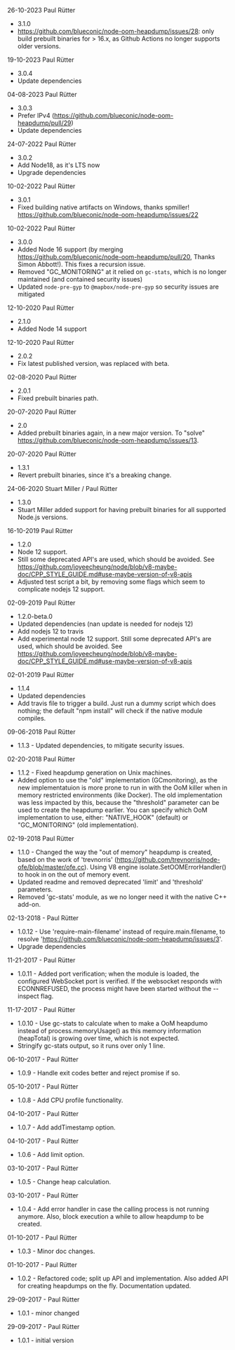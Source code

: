 ﻿26-10-2023 Paul Rütter
- 3.1.0
- https://github.com/blueconic/node-oom-heapdump/issues/28: only build prebuilt binaries for > 16.x, as Github Actions no longer supports older versions.

19-10-2023 Paul Rütter
- 3.0.4
- Update dependencies

04-08-2023 Paul Rütter
- 3.0.3
- Prefer IPv4 (https://github.com/blueconic/node-oom-heapdump/pull/29)
- Update dependencies

24-07-2022 Paul Rütter
- 3.0.2
- Add Node18, as it's LTS now
- Upgrade dependencies

10-02-2022 Paul Rütter
- 3.0.1
- Fixed building native artifacts on Windows, thanks spmiller! https://github.com/blueconic/node-oom-heapdump/issues/22

10-02-2022 Paul Rütter
- 3.0.0
- Added Node 16 support (by merging https://github.com/blueconic/node-oom-heapdump/pull/20, Thanks Simon Abbott!).
  This fixes a recursion issue.
- Removed "GC_MONITORING" at it relied on `gc-stats`, which is no longer maintained (and contained security issues)
- Updated `node-pre-gyp` to `@mapbox/node-pre-gyp` so security issues are mitigated

12-10-2020 Paul Rütter
- 2.1.0
- Added Node 14 support

12-10-2020  Paul Rütter
- 2.0.2
- Fix latest published version, was replaced with beta.

02-08-2020  Paul Rütter
- 2.0.1
- Fixed prebuilt binaries path.

20-07-2020  Paul Rütter
- 2.0
- Added prebuilt binaries again, in a new major version. To "solve" https://github.com/blueconic/node-oom-heapdump/issues/13.

20-07-2020  Paul Rütter
- 1.3.1
- Revert prebuilt binaries, since it's a breaking change.

24-06-2020 Stuart Miller / Paul Rütter
- 1.3.0
- Stuart Miller added support for having prebuilt binaries for all supported Node.js versions.

16-10-2019 Paul Rütter
- 1.2.0
- Node 12 support.
- Still some deprecated API's are used, which should be avoided.
See https://github.com/joyeecheung/node/blob/v8-maybe-doc/CPP_STYLE_GUIDE.md#use-maybe-version-of-v8-apis
- Adjusted test script a bit, by removing some flags which seem to complicate nodejs 12 support.

02-09-2019 Paul Rütter
- 1.2.0-beta.0
- Updated dependencies (nan update is needed for nodejs 12)
- Add nodejs 12 to travis
- Add experimental node 12 support. Still some deprecated API's are used, which should be avoided.
See https://github.com/joyeecheung/node/blob/v8-maybe-doc/CPP_STYLE_GUIDE.md#use-maybe-version-of-v8-apis

02-01-2019 Paul Rütter
- 1.1.4
- Updated dependencies
- Add travis file to trigger a build. Just run a dummy script which does nothing; the default "npm install" will check if the native module compiles.

09-06-2018 Paul Rütter
- 1.1.3 - Updated dependencies, to mitigate security issues.

02-20-2018 Paul Rütter
- 1.1.2 - Fixed heapdump generation on Unix machines.
- Added option to use the "old" implementation (GCmonitoring), as the new implementatuion is more prone to run in with the OoM killer when in memory restricted environments (like Docker). The old implementation was less impacted by this, because the "threshold" parameter can be used to create the heapdump earlier.
You can specify which OoM implementation to use, either: "NATIVE_HOOK" (default) or "GC_MONITORING" (old implementation).

02-19-2018 Paul Rütter
- 1.1.0 - Changed the way the "out of memory" heapdump is created, based on the work of 'trevnorris' (https://github.com/trevnorris/node-ofe/blob/master/ofe.cc). Using V8 engine isolate.SetOOMErrorHandler() to hook in on the out of memory event.
- Updated readme and removed deprecated 'limit' and 'threshold' parameters.
- Removed 'gc-stats' module, as we no longer need it with the native C++ add-on.

02-13-2018 - Paul Rütter
- 1.0.12 - Use 'require-main-filename' instead of require.main.filename, to resolve 'https://github.com/blueconic/node-oom-heapdump/issues/3'.
- Upgrade dependencies

11-21-2017 - Paul Rütter
- 1.0.11 - Added port verification; when the module is loaded, the configured WebSocket port is verified. If the websocket responds with ECONNREFUSED, the process might have been started without the --inspect flag.

11-17-2017 - Paul Rütter
- 1.0.10 - Use gc-stats to calculate when to make a OoM heapdumo instead of process.memoryUsage() as this memory information (heapTotal) is growing over time, which is not expected.
- Stringify gc-stats output, so it runs over only 1 line.

06-10-2017 - Paul Rütter
- 1.0.9 - Handle exit codes better and reject promise if so.

05-10-2017 - Paul Rütter
- 1.0.8 - Add CPU profile functionality.

04-10-2017 - Paul Rütter
- 1.0.7 - Add addTimestamp option.

04-10-2017 - Paul Rütter
- 1.0.6 - Add limit option.

03-10-2017 - Paul Rütter
- 1.0.5 - Change heap calculation.

03-10-2017 - Paul Rütter
- 1.0.4 - Add error handler in case the calling process is not running anymore. Also, block execution a while to allow heapdump to be created.

01-10-2017 - Paul Rütter
- 1.0.3 - Minor doc changes.

01-10-2017 - Paul Rütter
- 1.0.2 - Refactored code; split up API and implementation. Also added API for creating heapdumps on the fly. Documentation updated.

29-09-2017 - Paul Rütter
- 1.0.1 - minor changed

29-09-2017 - Paul Rütter
- 1.0.1 - initial version
